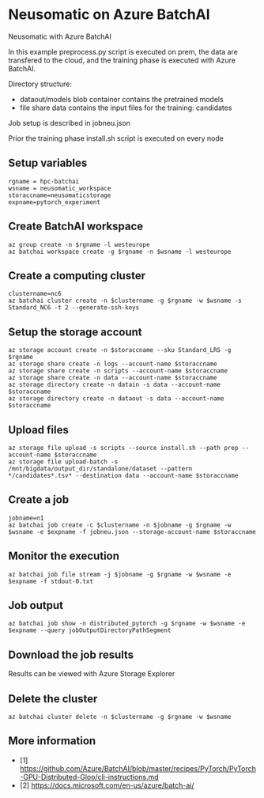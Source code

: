 # Neusomatic on Azure BatchAI
Neusomatic with Azure BatchAI

In this example preprocess.py script is executed on prem, the data are transfered to the cloud, and the training phase is executed with Azure BatchAI.

Directory structure:
- dataout/models blob container contains the pretrained models
- file share data contains the input files for the training: candidates

Job setup is described in jobneu.json

Prior the training phase install.sh script is executed on every node

## Setup variables
```
rgname = hpc-batchai
wsname = neusomatic_workspace
storaccname=neusomaticstorage
expname=pytorch_experiment
```

## Create BatchAI workspace
```
az group create -n $rgname -l westeurope
az batchai workspace create -g $rgname -n $wsname -l westeurope
```

## Create a computing cluster
```
clustername=nc6
az batchai cluster create -n $clustername -g $rgname -w $wsname -s Standard_NC6 -t 2 --generate-ssh-keys
```

## Setup the storage account 
```
az storage account create -n $storaccname --sku Standard_LRS -g $rgname
az storage share create -n logs --account-name $storaccname
az storage share create -n scripts --account-name $storaccname
az storage share create -n data --account-name $storaccname
az storage directory create -n datain -s data --account-name $storaccname
az storage directory create -n dataout -s data --account-name $storaccname
```

## Upload files 
```
az storage file upload -s scripts --source install.sh --path prep --account-name $storaccname
az storage file upload-batch -s /mnt/bigdata/output_dir/standalone/dataset --pattern */candidates*.tsv* --destination data --account-name $storaccname
```

## Create a job
```
jobname=n1
az batchai job create -c $clustername -n $jobname -g $rgname -w $wsname -e $expname -f jobneu.json --storage-account-name $storaccname 
```

## Monitor the execution
```
az batchai job file stream -j $jobname -g $rgname -w $wsname -e $expname -f stdout-0.txt
```

## Job output
```
az batchai job show -n distributed_pytorch -g $rgname -w $wsname -e $expname --query jobOutputDirectoryPathSegment
```

## Download the job results
Results can be viewed with Azure Storage Explorer

## Delete the cluster
```
az batchai cluster delete -n $clustername -g $rgname -w $wsname
```

## More information
- [1] https://github.com/Azure/BatchAI/blob/master/recipes/PyTorch/PyTorch-GPU-Distributed-Gloo/cli-instructions.md
- [2] https://docs.microsoft.com/en-us/azure/batch-ai/
